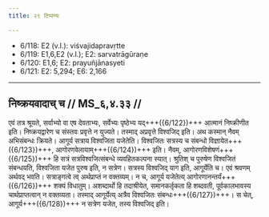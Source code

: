 ```yaml
---
title: २९ टिप्पण्यः

---
```

- 6/118: E2 (v.l.): viśvajidapravṛtte
- 6/119: E1,6,E2 (v.l.); E2: sarvatrāgūraṇe
- 6/120: E1,6; E2: prayuñjānasyeti
- 6/121: E2: 5,294; E6: 2,166

____________________________________________


## निष्क्रयवादाच् च // MS_६,४.३३ //

एवं तत्र श्रूयते, सर्वाभ्यो वा एष देवताभ्यः, सर्वेभ्यः पृष्ठेभ्य यद्+++({6/122})+++ आत्मानं निष्क्रीणीत इति। निष्क्रयद्वारेण च संस्तवः प्रवृत्ते न युज्यते। तस्माद् अप्रवृत्ते विश्वजिद् इति। अथ कस्मान् नैवम् अभिसंबन्धः क्रियते। आगूर्य सत्राय विश्वजिता यजेतेति। विश्वजितः सत्रस्य च संबन्धो विज्ञायेत+++({6/123})+++, आगोरणवेलायाम्+++({6/124})+++ इति। नैवम्, आगोरणविशेषणं+++({6/125})+++ हि सत्रं सत्रविश्वजित्संबन्धे व्यवहितकल्पना स्यात्। श्रुतिश् च पुरुषेण विश्वजितं संबन्धयति, विश्वजिता यजेत पुरुष इति, न सत्रेण। सत्रस्य विश्वजिद् याग इति, आगूर्येति च। एवं श्रवणम् अर्थवद् भवति। सत्राङ्गत्वे त्व् अर्थप्राप्तं न वक्तव्यम्। न च, आगूर्य यजेतेत्य् आगोरणानन्तर्यं+++({6/126})+++ शक्यं विधातुम्। अशब्दार्थो हि तदाश्रीयेत, समानकर्तृकता हि शब्दवती, पूर्वकालभावस्य चार्थप्राप्तत्वान् न वक्तव्यता। तस्माद् आगूर्येत्य् अत्रैव विश्वजितः संबन्धः+++({6/127})+++। स चेत्, आगूर्य+++({6/128})+++ न सत्रेण यजेत, तस्य विश्वजिद् इति।
